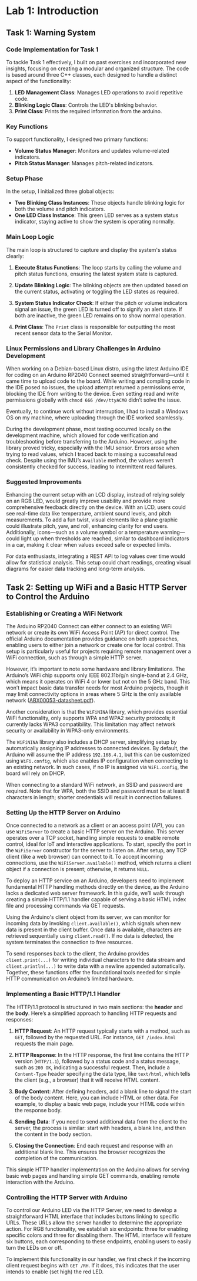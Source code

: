 # Lab 1: Introduction

## Task 1: Warning System

### Code Implementation for Task 1

To tackle Task 1 effectively, I built on past exercises and incorporated new insights, focusing on creating a modular and organized structure. The code is based around three C++ classes, each designed to handle a distinct aspect of the functionality:

1. **LED Management Class**: Manages LED operations to avoid repetitive code.
2. **Blinking Logic Class**: Controls the LED's blinking behavior.
3. **Print Class**: Prints the required information from the arduino.

### Key Functions

To support functionality, I designed two primary functions:

- **Volume Status Manager**: Monitors and updates volume-related indicators.
- **Pitch Status Manager**: Manages pitch-related indicators.

### Setup Phase

In the setup, I initialized three global objects:

- **Two Blinking Class Instances**: These objects handle blinking logic for both the volume and pitch indicators.
- **One LED Class Instance**: This green LED serves as a system status indicator, staying active to show the system is operating normally.

### Main Loop Logic

The main loop is structured to capture and display the system's status clearly:

1. **Execute Status Functions**: The loop starts by calling the volume and pitch status functions, ensuring the latest system state is captured.
  
2. **Update Blinking Logic**: The blinking objects are then updated based on the current status, activating or toggling the LED states as required.

3. **System Status Indicator Check**: If either the pitch or volume indicators signal an issue, the green LED is turned off to signify an alert state. If both are inactive, the green LED remains on to show normal operation.

4. **Print Class**: The `Print` class is responsible for outputting the most recent sensor data to the Serial Monitor.

### Linux Permissions and Library Challenges in Arduino Development

When working on a Debian-based Linux distro, using the latest Arduino IDE for coding on an Arduino RP2040 Connect seemed straightforward—until it came time to upload code to the board. While writing and compiling code in the IDE posed no issues, the upload attempt returned a permissions error, blocking the IDE from writing to the device. Even setting read and write permissions globally with `chmod 666 /dev/ttyACM0` didn’t solve the issue.

Eventually, to continue work without interruption, I had to install a Windows OS on my machine, where uploading through the IDE worked seamlessly.  

During the development phase, most testing occurred locally on the development machine, which allowed for code verification and troubleshooting before transferring to the Arduino. However, using the library proved tricky, especially with the IMU sensor. Errors arose when trying to read values, which I traced back to missing a successful read check. Despite using the IMU’s `Available` method, the values weren’t consistently checked for success, leading to intermittent read failures.

### Suggested Improvements 

Enhancing the current setup with an LCD display, instead of relying solely on an RGB LED, would greatly improve usability and provide more comprehensive feedback directly on the device. With an LCD, users could see real-time data like temperature, ambient sound levels, and pitch measurements. To add a fun twist, visual elements like a plane graphic could illustrate pitch, yaw, and roll, enhancing clarity for end users. Additionally, icons—such as a volume symbol or a temperature warning—could light up when thresholds are reached, similar to dashboard indicators in a car, making it clear when values exceed safe or expected limits.

For data enthusiasts, integrating a REST API to log values over time would allow for statistical analysis. This setup could chart readings, creating visual diagrams for easier data tracking and long-term analysis.

## Task 2: Setting up WiFi and a Basic HTTP Server to Control the Arduino

### Establishing or Creating a WiFi Network

The Arduino RP2040 Connect can either connect to an existing WiFi network or create its own WiFi Access Point (AP) for direct control. The official Arduino documentation provides guidance on both approaches, enabling users to either join a network or create one for local control. This setup is particularly useful for projects requiring remote management over a WiFi connection, such as through a simple HTTP server.

However, it’s important to note some hardware and library limitations. The Arduino’s WiFi chip supports only IEEE 802.11b/g/n single-band at 2.4 GHz, which means it operates on WiFi 4 or lower but not on the 5 GHz band. This won’t impact basic data transfer needs for most Arduino projects, though it may limit connectivity options in areas where 5 GHz is the only available network ([ABX00053-datasheet.pdf](https://docs.arduino.cc/resources/datasheets/ABX00053-datasheet.pdf)).

Another consideration is that the `WiFiNINA` library, which provides essential WiFi functionality, only supports WPA and WPA2 security protocols; it currently lacks WPA3 compatibility. This limitation may affect network security or availability in WPA3-only environments.

The `WiFiNINA` library also includes a DHCP server, simplifying setup by automatically assigning IP addresses to connected devices. By default, the Arduino will assume the IP address `192.168.4.1`, but this can be customized using `WiFi.config`, which also enables IP configuration when connecting to an existing network. In such cases, if no IP is assigned via `WiFi.config`, the board will rely on DHCP.

When connecting to a standard WiFi network, an SSID and password are required. Note that for WPA, both the SSID and password must be at least 8 characters in length; shorter credentials will result in connection failures.

### Setting Up the HTTP Server on Arduino

Once connected to a network as a client or an access point (AP), you can use `WiFiServer` to create a basic HTTP server on the Arduino. This server operates over a TCP socket, handling simple requests to enable remote control, ideal for IoT and interactive applications. To start, specify the port in the `WiFiServer` constructor for the server to listen on. After setup, any TCP client (like a web browser) can connect to it. To accept incoming connections, use the `WiFiServer.available()` method, which returns a client object if a connection is present; otherwise, it returns `NULL`.

To deploy an HTTP service on an Arduino, developers need to implement fundamental HTTP handling methods directly on the device, as the Arduino lacks a dedicated web server framework. In this guide, we’ll walk through creating a simple HTTP/1.1 handler capable of serving a basic HTML index file and processing commands via GET requests.

Using the Arduino's client object from its server, we can monitor for incoming data by invoking `client.available()`, which signals when new data is present in the client buffer. Once data is available, characters are retrieved sequentially using `client.read()`. If no data is detected, the system terminates the connection to free resources.

To send responses back to the client, the Arduino provides `client.print(...)` for writing individual characters to the data stream and `client.println(...)` to write data with a newline appended automatically. Together, these functions offer the foundational tools needed for simple HTTP communication on Arduino’s limited hardware.

### Implementing a Basic HTTP/1.1 Handler

The HTTP/1.1 protocol is structured in two main sections: the **header** and the **body**. Here’s a simplified approach to handling HTTP requests and responses:

1. **HTTP Request**: An HTTP request typically starts with a method, such as `GET`, followed by the requested URL. For instance, `GET /index.html` requests the main page.

2. **HTTP Response**: In the HTTP response, the first line contains the HTTP version (`HTTP/1.1`), followed by a status code and a status message, such as `200 OK`, indicating a successful request. Then, include a `Content-Type` header specifying the data type, like `text/html`, which tells the client (e.g., a browser) that it will receive HTML content.

3. **Body Content**: After defining headers, add a blank line to signal the start of the body content. Here, you can include HTML or other data. For example, to display a basic web page, include your HTML code within the response body.

4. **Sending Data**: If you need to send additional data from the client to the server, the process is similar: start with headers, a blank line, and then the content in the body section.

5. **Closing the Connection**: End each request and response with an additional blank line. This ensures the browser recognizes the completion of the communication.

This simple HTTP handler implementation on the Arduino allows for serving basic web pages and handling simple GET commands, enabling remote interaction with the Arduino.

### Controlling the HTTP Server with Arduino

To control our Arduino LED via the HTTP Server, we need to develop a straightforward HTML interface that includes buttons linking to specific URLs. These URLs allow the server handler to determine the appropriate action. For RGB functionality, we establish six endpoints: three for enabling specific colors and three for disabling them. The HTML interface will feature six buttons, each corresponding to these endpoints, enabling users to easily turn the LEDs on or off.

To implement this functionality in our handler, we first check if the incoming client request begins with `GET /RH`. If it does, this indicates that the user intends to enable (set high) the red LED.
